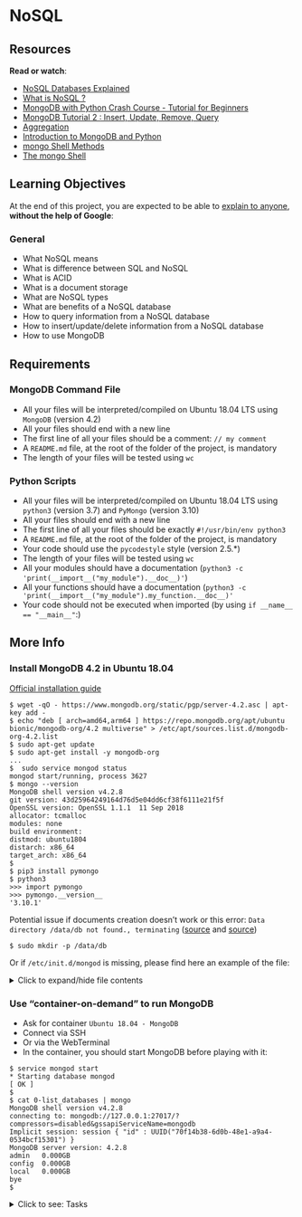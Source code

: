 # NoSQL

<h2>Resources</h2>

<p><strong>Read or watch</strong>:</p>

<ul>
<li><a href="/rltoken/0HR2bZ3XFJzkttuEVF5Rug" title="NoSQL Databases Explained" target="_blank">NoSQL Databases Explained</a> </li>
<li><a href="/rltoken/JGxz6PJsAN9cjBBT_WVCAg" title="What is NoSQL ?" target="_blank">What is NoSQL ?</a> </li>
<li><a href="/rltoken/PkdXgnfXUfJIk5iqf9Wp4A" title="MongoDB with Python Crash Course - Tutorial for Beginners" target="_blank">MongoDB with Python Crash Course - Tutorial for Beginners</a> </li>
<li><a href="/rltoken/y6ncfHy0Hn7uqaIyitWQRg" title="MongoDB Tutorial 2 : Insert, Update, Remove, Query" target="_blank">MongoDB Tutorial 2 : Insert, Update, Remove, Query</a> </li>
<li><a href="/rltoken/sIORcQADQT2Wf2opdMu30Q" title="Aggregation" target="_blank">Aggregation</a> </li>
<li><a href="/rltoken/BLt93wwWTkVQWVlSDerI1g" title="Introduction to MongoDB and Python" target="_blank">Introduction to MongoDB and Python</a> </li>
<li><a href="/rltoken/q-RfEFpmN-fGiX-SvmQjHA" title="mongo Shell Methods" target="_blank">mongo Shell Methods</a> </li>
<li><a href="/rltoken/fmrWM3wzfC2d2-WHqzzPBQ" title="The mongo Shell" target="_blank">The mongo Shell</a> </li>
</ul>

<h2>Learning Objectives</h2>

<p>At the end of this project, you are expected to be able to <a href="/rltoken/2Kw4G-iwbeaF3gBMQiUZJg" title="explain to anyone" target="_blank">explain to anyone</a>, <strong>without the help of Google</strong>:</p>

<h3>General</h3>

<ul>
<li>What NoSQL means</li>
<li>What is difference between SQL and NoSQL</li>
<li>What is ACID</li>
<li>What is a document storage</li>
<li>What are NoSQL types</li>
<li>What are benefits of a NoSQL database</li>
<li>How to query information from a NoSQL database</li>
<li>How to insert/update/delete information from a NoSQL database</li>
<li>How to use MongoDB</li>
</ul>

<h2>Requirements</h2>

<h3>MongoDB Command File</h3>

<ul>
<li>All your files will be interpreted/compiled on Ubuntu 18.04 LTS using <code>MongoDB</code> (version 4.2)</li>
<li>All your files should end with a new line</li>
<li>The first line of all your files should be a comment: <code>// my comment</code></li>
<li>A <code>README.md</code> file, at the root of the folder of the project, is mandatory</li>
<li>The length of your files will be tested using <code>wc</code></li>
</ul>

<h3>Python Scripts</h3>

<ul>
<li>All your files will be interpreted/compiled on Ubuntu 18.04 LTS using <code>python3</code> (version 3.7) and <code>PyMongo</code> (version 3.10)</li>
<li>All your files should end with a new line</li>
<li>The first line of all your files should be exactly <code>#!/usr/bin/env python3</code></li>
<li>A <code>README.md</code> file, at the root of the folder of the project, is mandatory</li>
<li>Your code should use the <code>pycodestyle</code> style (version 2.5.*)</li>
<li>The length of your files will be tested using <code>wc</code></li>
<li>All your modules should have a documentation (<code>python3 -c &#39;print(__import__(&quot;my_module&quot;).__doc__)&#39;</code>)</li>
<li>All your functions should have a documentation (<code>python3 -c &#39;print(__import__(&quot;my_module&quot;).my_function.__doc__)&#39;</code></li>
<li>Your code should not be executed when imported (by using <code>if __name__ == &quot;__main__&quot;</code>:)</li>
</ul>

<h2>More Info</h2>

<h3>Install MongoDB 4.2 in Ubuntu 18.04</h3>

<p><a href="/rltoken/mchw-5H4h95lL3Au_ETh_Q" title="Official installation guide" target="_blank">Official installation guide</a></p>

<pre><code>$ wget -qO - https://www.mongodb.org/static/pgp/server-4.2.asc | apt-key add -
$ echo &quot;deb [ arch=amd64,arm64 ] https://repo.mongodb.org/apt/ubuntu bionic/mongodb-org/4.2 multiverse&quot; &gt; /etc/apt/sources.list.d/mongodb-org-4.2.list
$ sudo apt-get update
$ sudo apt-get install -y mongodb-org
...
$  sudo service mongod status
mongod start/running, process 3627
$ mongo --version
MongoDB shell version v4.2.8
git version: 43d25964249164d76d5e04dd6cf38f6111e21f5f
OpenSSL version: OpenSSL 1.1.1  11 Sep 2018
allocator: tcmalloc
modules: none
build environment:
distmod: ubuntu1804
distarch: x86_64
target_arch: x86_64
$
$ pip3 install pymongo
$ python3
&gt;&gt;&gt; import pymongo
&gt;&gt;&gt; pymongo.__version__
&#39;3.10.1&#39;
</code></pre>

<p>Potential issue if documents creation doesn&rsquo;t work or this error: <code>Data directory /data/db not found., terminating</code> (<a href="/rltoken/Mpe5zmt_IlIraIzmQtfAIw" title="source" target="_blank">source</a> and <a href="/rltoken/omWrxp3WcrtN9SL1Mb-MCg" title="source" target="_blank">source</a>)</p>

<pre><code>$ sudo mkdir -p /data/db
</code></pre>

<p>Or if <code>/etc/init.d/mongod</code> is missing, please find here an example of the file:</p>

<details>
<summary>Click to expand/hide file contents</summary>
<pre><code>
#!/bin/sh
### BEGIN INIT INFO
# Provides:          mongod
# Required-Start:    $network $local_fs $remote_fs
# Required-Stop:     $network $local_fs $remote_fs
# Should-Start:      $named
# Should-Stop:
# Default-Start:     2 3 4 5
# Default-Stop:      0 1 6
# Short-Description: An object/document-oriented database
# Description:       MongoDB is a high-performance, open source, schema-free
#                    document-oriented data store that's easy to deploy, manage
#                    and use. It's network accessible, written in C++ and offers
#                    the following features:
#
#                       * Collection oriented storage - easy storage of object-
#                         style data
#                       * Full index support, including on inner objects
#                       * Query profiling
#                       * Replication and fail-over support
#                       * Efficient storage of binary data including large
#                         objects (e.g. videos)
#                       * Automatic partitioning for cloud-level scalability
#
#                    High performance, scalability, and reasonable depth of
#                    functionality are the goals for the project.
### END INIT INFO

PATH=/usr/local/sbin:/usr/local/bin:/sbin:/bin:/usr/sbin:/usr/bin
DAEMON=/usr/bin/mongod
DESC=database

NAME=mongod
# Defaults.  Can be overridden by the /etc/default/$NAME
# Other configuration options are located in $CONF file. See here for more:
# http://dochub.mongodb.org/core/configurationoptions
CONF=/etc/mongod.conf
PIDFILE=/var/run/$NAME.pid
ENABLE_MONGOD=yes

# Include mongodb defaults if available.
# All variables set before this point can be overridden by users, by
# setting them directly in the defaults file. Use this to explicitly
# override these values, at your own risk.
if [ -f /etc/default/$NAME ] ; then
. /etc/default/$NAME
fi

# Handle NUMA access to CPUs (SERVER-3574)
# This verifies the existence of numactl as well as testing that the command works
NUMACTL_ARGS="--interleave=all"
if which numactl >/dev/null 2>/dev/null && numactl $NUMACTL_ARGS ls / >/dev/null 2>/dev/null
then
NUMACTL="`which numactl` -- $NUMACTL_ARGS"
DAEMON_OPTS=${DAEMON_OPTS:-"--config $CONF"}
else
NUMACTL=""
DAEMON_OPTS="-- "${DAEMON_OPTS:-"--config $CONF"}
fi


if test ! -x $DAEMON; then
echo "Could not find $DAEMON"
exit 0
fi

if test "x$ENABLE_MONGOD" != "xyes"; then
exit 0
fi

. /lib/lsb/init-functions

STARTTIME=1
DIETIME=10                  # Time to wait for the server to die, in seconds
# If this value is set too low you might not
# let some servers to die gracefully and
# 'restart' will not work

DAEMONUSER=${DAEMONUSER:-mongodb}
DAEMONGROUP=${DAEMONGROUP:-mongodb}

set -e

running_pid() {
# Check if a given process pid's cmdline matches a given name
pid=$1
name=$2
[ -z "$pid" ] && return 1
[ ! -d /proc/$pid ] &&  return 1
cmd=`cat /proc/$pid/cmdline | tr "\000" "\n"|head -n 1 |cut -d : -f 1`
# Is this the expected server
[ "$cmd" != "$name" ] &&  return 1
return 0
}

running() {
# Check if the process is running looking at /proc
# (works for all users)

# No pidfile, probably no daemon present
[ ! -f "$PIDFILE" ] && return 1
pid=`cat $PIDFILE`
running_pid $pid $DAEMON || return 1
return 0
}

start_server() {
# Start the process using the wrapper
start-stop-daemon --background --start --quiet --pidfile $PIDFILE \
--make-pidfile --chuid $DAEMONUSER:$DAEMONGROUP \
--exec $NUMACTL $DAEMON $DAEMON_OPTS
errcode=$?
return $errcode
}

stop_server() {
# Stop the process using the wrapper
start-stop-daemon --stop --quiet --pidfile $PIDFILE \
--retry 300 \
--user $DAEMONUSER \
--exec $DAEMON
errcode=$?
return $errcode
}

force_stop() {
# Force the process to die killing it manually
[ ! -e "$PIDFILE" ] && return
if running ; then
kill -15 $pid
# Is it really dead?
sleep "$DIETIME"s
if running ; then
kill -9 $pid
sleep "$DIETIME"s
if running ; then
echo "Cannot kill $NAME (pid=$pid)!"
exit 1
fi
fi
fi
rm -f $PIDFILE
}


case "$1" in
start)
log_daemon_msg "Starting $DESC" "$NAME"
# Check if it's running first
if running ;  then
log_progress_msg "apparently already running"
log_end_msg 0
exit 0
fi
if start_server ; then
# NOTE: Some servers might die some time after they start,
# this code will detect this issue if STARTTIME is set
# to a reasonable value
[ -n "$STARTTIME" ] && sleep $STARTTIME # Wait some time
if  running ;  then
# It's ok, the server started and is running
log_end_msg 0
else
# It is not running after we did start
log_end_msg 1
fi
else
# Either we could not start it
log_end_msg 1
fi
;;
stop)
log_daemon_msg "Stopping $DESC" "$NAME"
if running ; then
# Only stop the server if we see it running
errcode=0
stop_server || errcode=$?
log_end_msg $errcode
else
# If it's not running don't do anything
log_progress_msg "apparently not running"
log_end_msg 0
exit 0
fi
;;
force-stop)
# First try to stop gracefully the program
$0 stop
if running; then
# If it's still running try to kill it more forcefully
log_daemon_msg "Stopping (force) $DESC" "$NAME"
errcode=0
force_stop || errcode=$?
log_end_msg $errcode
fi
;;
restart|force-reload)
log_daemon_msg "Restarting $DESC" "$NAME"
errcode=0
stop_server || errcode=$?
# Wait some sensible amount, some server need this
[ -n "$DIETIME" ] && sleep $DIETIME
start_server || errcode=$?
[ -n "$STARTTIME" ] && sleep $STARTTIME
running || errcode=$?
log_end_msg $errcode
;;
status)

log_daemon_msg "Checking status of $DESC" "$NAME"
if running ;  then
log_progress_msg "running"
log_end_msg 0
else
log_progress_msg "apparently not running"
log_end_msg 1
exit 1
fi
;;
# MongoDB can't reload its configuration.
reload)
log_warning_msg "Reloading $NAME daemon: not implemented, as the daemon"
log_warning_msg "cannot re-read the config file (use restart)."
;;

*)
N=/etc/init.d/$NAME
echo "Usage: $N {start|stop|force-stop|restart|force-reload|status}" >&2
exit 1
;;
esac

exit 0
</code></pre>
</details>

<h3>Use &ldquo;container-on-demand&rdquo; to run MongoDB</h3>

<ul>
<li>Ask for container <code>Ubuntu 18.04 - MongoDB</code></li>
<li>Connect via SSH</li>
<li>Or via the WebTerminal</li>
<li>In the container, you should start MongoDB before playing with it:</li>
</ul>

<pre><code>$ service mongod start
* Starting database mongod                                              [ OK ]
$
$ cat 0-list_databases | mongo
MongoDB shell version v4.2.8
connecting to: mongodb://127.0.0.1:27017/?compressors=disabled&amp;gssapiServiceName=mongodb
Implicit session: session { &quot;id&quot; : UUID(&quot;70f14b38-6d0b-48e1-a9a4-0534bcf15301&quot;) }
MongoDB server version: 4.2.8
admin   0.000GB
config  0.000GB
local   0.000GB
bye
$
</code></pre>


<details>
<summary>Click to see: Tasks</summary>

<h3 class="panel-title">
0. List all databases
</h3>

Write a script that lists all databases in MongoDB.</p>

<pre><code>guillaume@ubuntu:~/$ cat 0-list_databases | mongo
MongoDB shell version v3.6.3
connecting to: mongodb://127.0.0.1:27017
MongoDB server version: 3.6.3
admin        0.000GB
config       0.000GB
local        0.000GB
logs         0.005GB
bye
guillaume@ubuntu:~/$
</code></pre>

</div>

<div class="list-group">
<!-- Task URLs -->

<!-- Technical information -->
<div class="list-group-item">
<p><strong>Repo:</strong></p>
<ul>
<li>GitHub repository: <code>holbertonschool-web_back_end</code></li>
<li>Directory: <code>NoSQL</code></li>
<li>File: <code>0-list_databases</code></li>
</ul>
</div>

<h3 class="panel-title">
1. Create a database
</h3>

Write a script that creates or uses the database <code>my_db</code>:</p>

<pre><code>guillaume@ubuntu:~/$ cat 0-list_databases | mongo
MongoDB shell version v3.6.3
connecting to: mongodb://127.0.0.1:27017
MongoDB server version: 3.6.3
admin        0.000GB
config       0.000GB
local        0.000GB
logs         0.005GB
bye
guillaume@ubuntu:~/$
guillaume@ubuntu:~/$ cat 1-use_or_create_database | mongo
MongoDB shell version v3.6.3
connecting to: mongodb://127.0.0.1:27017
MongoDB server version: 3.6.3
switched to db my_db
bye
guillaume@ubuntu:~/$
</code></pre>

</div>

<div class="list-group">
<!-- Task URLs -->

<!-- Technical information -->
<div class="list-group-item">
<p><strong>Repo:</strong></p>
<ul>
<li>GitHub repository: <code>holbertonschool-web_back_end</code></li>
<li>Directory: <code>NoSQL</code></li>
<li>File: <code>1-use_or_create_database</code></li>
</ul>
</div>

<h3 class="panel-title">
2. Insert document
</h3>

Write a script that inserts a document in the collection <code>school</code>:</p>

<ul>
<li>The document must have one attribute <code>name</code> with value &ldquo;Holberton school&rdquo;</li>
<li>The database name will be passed as option of <code>mongo</code> command</li>
</ul>

<pre><code>guillaume@ubuntu:~/$ cat 2-insert | mongo my_db
MongoDB shell version v3.6.3
connecting to: mongodb://127.0.0.1:27017/my_db
MongoDB server version: 3.6.3
WriteResult({ &quot;nInserted&quot; : 1 })
bye
guillaume@ubuntu:~/$
</code></pre>

</div>

<div class="list-group">
<!-- Task URLs -->

<!-- Technical information -->
<div class="list-group-item">
<p><strong>Repo:</strong></p>
<ul>
<li>GitHub repository: <code>holbertonschool-web_back_end</code></li>
<li>Directory: <code>NoSQL</code></li>
<li>File: <code>2-insert</code></li>
</ul>
</div>

<h3 class="panel-title">
3. All documents
</h3>

Write a script that lists all documents in the collection <code>school</code>:</p>

<ul>
<li>The database name will be passed as option of <code>mongo</code> command</li>
</ul>

<pre><code>guillaume@ubuntu:~/$ cat 3-all | mongo my_db
MongoDB shell version v3.6.3
connecting to: mongodb://127.0.0.1:27017/my_db
MongoDB server version: 3.6.3
{ &quot;_id&quot; : ObjectId(&quot;5a8fad532b69437b63252406&quot;), &quot;name&quot; : &quot;Holberton school&quot; }
bye
guillaume@ubuntu:~/$
</code></pre>

</div>

<div class="list-group">
<!-- Task URLs -->

<!-- Technical information -->
<div class="list-group-item">
<p><strong>Repo:</strong></p>
<ul>
<li>GitHub repository: <code>holbertonschool-web_back_end</code></li>
<li>Directory: <code>NoSQL</code></li>
<li>File: <code>3-all</code></li>
</ul>
</div>

<h3 class="panel-title">
4. All matches
</h3>

Write a script that lists all documents with <code>name=&quot;Holberton school&quot;</code> in the collection <code>school</code>:</p>

<ul>
<li>The database name will be passed as option of <code>mongo</code> command</li>
</ul>

<pre><code>guillaume@ubuntu:~/$ cat 4-match | mongo my_db
MongoDB shell version v3.6.3
connecting to: mongodb://127.0.0.1:27017/my_db
MongoDB server version: 3.6.3
{ &quot;_id&quot; : ObjectId(&quot;5a8fad532b69437b63252406&quot;), &quot;name&quot; : &quot;Holberton school&quot; }
bye
guillaume@ubuntu:~/$
</code></pre>

</div>

<div class="list-group">
<!-- Task URLs -->

<!-- Technical information -->
<div class="list-group-item">
<p><strong>Repo:</strong></p>
<ul>
<li>GitHub repository: <code>holbertonschool-web_back_end</code></li>
<li>Directory: <code>NoSQL</code></li>
<li>File: <code>4-match</code></li>
</ul>
</div>

<h3 class="panel-title">
5. Count
</h3>

Write a script that displays the number of documents in the collection <code>school</code>:</p>

<ul>
<li>The database name will be passed as option of <code>mongo</code> command</li>
</ul>

<pre><code>guillaume@ubuntu:~/$ cat 5-count | mongo my_db
MongoDB shell version v3.6.3
connecting to: mongodb://127.0.0.1:27017/my_db
MongoDB server version: 3.6.3
1
bye
guillaume@ubuntu:~/$
</code></pre>

</div>

<div class="list-group">
<!-- Task URLs -->

<!-- Technical information -->
<div class="list-group-item">
<p><strong>Repo:</strong></p>
<ul>
<li>GitHub repository: <code>holbertonschool-web_back_end</code></li>
<li>Directory: <code>NoSQL</code></li>
<li>File: <code>5-count</code></li>
</ul>
</div>

<h3 class="panel-title">
6. Update
</h3>

Write a script that adds a new attribute to a document in the collection <code>school</code>:</p>

<ul>
<li>The script should update only document with <code>name=&quot;Holberton school&quot;</code> (all of them)</li>
<li>The update should add the attribute <code>address</code> with the value &ldquo;972 Mission street&rdquo;</li>
<li>The database name will be passed as option of <code>mongo</code> command</li>
</ul>

<pre><code>guillaume@ubuntu:~/$ cat 6-update | mongo my_db
MongoDB shell version v3.6.3
connecting to: mongodb://127.0.0.1:27017/my_db
MongoDB server version: 3.6.3
WriteResult({ &quot;nMatched&quot; : 1, &quot;nUpserted&quot; : 0, &quot;nModified&quot; : 1 })
bye
guillaume@ubuntu:~/$
guillaume@ubuntu:~/$ cat 4-match | mongo my_db
MongoDB shell version v3.6.3
connecting to: mongodb://127.0.0.1:27017/my_db
MongoDB server version: 3.6.3
{ &quot;_id&quot; : ObjectId(&quot;5a8fad532b69437b63252406&quot;), &quot;name&quot; : &quot;Holberton school&quot;, &quot;address&quot; : &quot;972 Mission street&quot; }
bye
guillaume@ubuntu:~/$
</code></pre>

</div>

<div class="list-group">
<!-- Task URLs -->

<!-- Technical information -->
<div class="list-group-item">
<p><strong>Repo:</strong></p>
<ul>
<li>GitHub repository: <code>holbertonschool-web_back_end</code></li>
<li>Directory: <code>NoSQL</code></li>
<li>File: <code>6-update</code></li>
</ul>
</div>

<h3 class="panel-title">
7. Delete by match
</h3>

Write a script that deletes all documents with <code>name=&quot;Holberton school&quot;</code> in the collection <code>school</code>:</p>

<ul>
<li>The database name will be passed as option of <code>mongo</code> command</li>
</ul>

<pre><code>guillaume@ubuntu:~/$ cat 7-delete | mongo my_db
MongoDB shell version v3.6.3
connecting to: mongodb://127.0.0.1:27017/my_db
MongoDB server version: 3.6.3
{ &quot;acknowledged&quot; : true, &quot;deletedCount&quot; : 1 }
bye
guillaume@ubuntu:~/$
guillaume@ubuntu:~/$ cat 4-match | mongo my_db
MongoDB shell version v3.6.3
connecting to: mongodb://127.0.0.1:27017/my_db
MongoDB server version: 3.6.3
bye
guillaume@ubuntu:~/$
</code></pre>

</div>

<div class="list-group">
<!-- Task URLs -->

<!-- Technical information -->
<div class="list-group-item">
<p><strong>Repo:</strong></p>
<ul>
<li>GitHub repository: <code>holbertonschool-web_back_end</code></li>
<li>Directory: <code>NoSQL</code></li>
<li>File: <code>7-delete</code></li>
</ul>
</div>

<h3 class="panel-title">
8. List all documents in Python
</h3>

Write a Python function that lists all documents in a collection:</p>

<ul>
<li>Prototype: <code>def list_all(mongo_collection):</code></li>
<li>Return an empty list if no document in the collection</li>
<li><code>mongo_collection</code> will be the <code>pymongo</code> collection object</li>
</ul>

<pre><code>guillaume@ubuntu:~/$ cat 8-main.py
#!/usr/bin/env python3
&quot;&quot;&quot; 8-main &quot;&quot;&quot;
from pymongo import MongoClient
list_all = __import__(&#39;8-all&#39;).list_all

if __name__ == &quot;__main__&quot;:
client = MongoClient(&#39;mongodb://127.0.0.1:27017&#39;)
school_collection = client.my_db.school
schools = list_all(school_collection)
for school in schools:
print(&quot;[{}] {}&quot;.format(school.get(&#39;_id&#39;), school.get(&#39;name&#39;)))

guillaume@ubuntu:~/$
guillaume@ubuntu:~/$ ./8-main.py
[5a8f60cfd4321e1403ba7ab9] Holberton school
[5a8f60cfd4321e1403ba7aba] UCSD
guillaume@ubuntu:~/$
</code></pre>

</div>

<div class="list-group">
<!-- Task URLs -->

<!-- Technical information -->
<div class="list-group-item">
<p><strong>Repo:</strong></p>
<ul>
<li>GitHub repository: <code>holbertonschool-web_back_end</code></li>
<li>Directory: <code>NoSQL</code></li>
<li>File: <code>8-all.py</code></li>
</ul>
</div>

<h3 class="panel-title">
9. Insert a document in Python
</h3>

Write a Python function that inserts a new document in a collection based on <code>kwargs</code>:</p>

<ul>
<li>Prototype: <code>def insert_school(mongo_collection, **kwargs):</code></li>
<li><code>mongo_collection</code> will be the <code>pymongo</code> collection object</li>
<li>Returns the new <code>_id</code></li>
</ul>

<pre><code>guillaume@ubuntu:~/$ cat 9-main.py
#!/usr/bin/env python3
&quot;&quot;&quot; 9-main &quot;&quot;&quot;
from pymongo import MongoClient
list_all = __import__(&#39;8-all&#39;).list_all
insert_school = __import__(&#39;9-insert_school&#39;).insert_school

if __name__ == &quot;__main__&quot;:
client = MongoClient(&#39;mongodb://127.0.0.1:27017&#39;)
school_collection = client.my_db.school
new_school_id = insert_school(school_collection, name=&quot;UCSF&quot;, address=&quot;505 Parnassus Ave&quot;)
print(&quot;New school created: {}&quot;.format(new_school_id))

schools = list_all(school_collection)
for school in schools:
print(&quot;[{}] {} {}&quot;.format(school.get(&#39;_id&#39;), school.get(&#39;name&#39;), school.get(&#39;address&#39;, &quot;&quot;)))

guillaume@ubuntu:~/$
guillaume@ubuntu:~/$ ./9-main.py
New school created: 5a8f60cfd4321e1403ba7abb
[5a8f60cfd4321e1403ba7ab9] Holberton school
[5a8f60cfd4321e1403ba7aba] UCSD
[5a8f60cfd4321e1403ba7abb] UCSF 505 Parnassus Ave
guillaume@ubuntu:~/$
</code></pre>

</div>

<div class="list-group">
<!-- Task URLs -->

<!-- Technical information -->
<div class="list-group-item">
<p><strong>Repo:</strong></p>
<ul>
<li>GitHub repository: <code>holbertonschool-web_back_end</code></li>
<li>Directory: <code>NoSQL</code></li>
<li>File: <code>9-insert_school.py</code></li>
</ul>
</div>

<h3 class="panel-title">
10. Change school topics
</h3>

Write a Python function that changes all topics of a school document based on the name:</p>

<ul>
<li>Prototype: <code>def update_topics(mongo_collection, name, topics):</code></li>
<li><code>mongo_collection</code> will be the <code>pymongo</code> collection object</li>
<li><code>name</code> (string) will be the school name to update</li>
<li><code>topics</code> (list of strings) will be the list of topics approached in the school</li>
</ul>

<pre><code>guillaume@ubuntu:~/$ cat 10-main.py
#!/usr/bin/env python3
&quot;&quot;&quot; 10-main &quot;&quot;&quot;
from pymongo import MongoClient
list_all = __import__(&#39;8-all&#39;).list_all
update_topics = __import__(&#39;10-update_topics&#39;).update_topics

if __name__ == &quot;__main__&quot;:
client = MongoClient(&#39;mongodb://127.0.0.1:27017&#39;)
school_collection = client.my_db.school
update_topics(school_collection, &quot;Holberton school&quot;, [&quot;Sys admin&quot;, &quot;AI&quot;, &quot;Algorithm&quot;])

schools = list_all(school_collection)
for school in schools:
print(&quot;[{}] {} {}&quot;.format(school.get(&#39;_id&#39;), school.get(&#39;name&#39;), school.get(&#39;topics&#39;, &quot;&quot;)))

update_topics(school_collection, &quot;Holberton school&quot;, [&quot;iOS&quot;])

schools = list_all(school_collection)
for school in schools:
print(&quot;[{}] {} {}&quot;.format(school.get(&#39;_id&#39;), school.get(&#39;name&#39;), school.get(&#39;topics&#39;, &quot;&quot;)))

guillaume@ubuntu:~/$
guillaume@ubuntu:~/$ ./10-main.py
[5a8f60cfd4321e1403ba7abb] UCSF
[5a8f60cfd4321e1403ba7aba] UCSD
[5a8f60cfd4321e1403ba7ab9] Holberton school [&#39;Sys admin&#39;, &#39;AI&#39;, &#39;Algorithm&#39;]
[5a8f60cfd4321e1403ba7abb] UCSF
[5a8f60cfd4321e1403ba7aba] UCSD
[5a8f60cfd4321e1403ba7ab9] Holberton school [&#39;iOS&#39;]
guillaume@ubuntu:~/$
</code></pre>

</div>

<div class="list-group">
<!-- Task URLs -->

<!-- Technical information -->
<div class="list-group-item">
<p><strong>Repo:</strong></p>
<ul>
<li>GitHub repository: <code>holbertonschool-web_back_end</code></li>
<li>Directory: <code>NoSQL</code></li>
<li>File: <code>10-update_topics.py</code></li>
</ul>
</div>

<h3 class="panel-title">
11. Where can I learn Python?
</h3>

Write a Python function that returns the list of school having a specific topic:</p>

<ul>
<li>Prototype: <code>def schools_by_topic(mongo_collection, topic):</code></li>
<li><code>mongo_collection</code> will be the <code>pymongo</code> collection object</li>
<li><code>topic</code> (string) will be topic searched</li>
</ul>

<pre><code>guillaume@ubuntu:~/$ cat 11-main.py
#!/usr/bin/env python3
&quot;&quot;&quot; 11-main &quot;&quot;&quot;
from pymongo import MongoClient
list_all = __import__(&#39;8-all&#39;).list_all
insert_school = __import__(&#39;9-insert_school&#39;).insert_school
schools_by_topic = __import__(&#39;11-schools_by_topic&#39;).schools_by_topic

if __name__ == &quot;__main__&quot;:
client = MongoClient(&#39;mongodb://127.0.0.1:27017&#39;)
school_collection = client.my_db.school

j_schools = [
{ &#39;name&#39;: &quot;Holberton school&quot;, &#39;topics&#39;: [&quot;Algo&quot;, &quot;C&quot;, &quot;Python&quot;, &quot;React&quot;]},
{ &#39;name&#39;: &quot;UCSF&quot;, &#39;topics&#39;: [&quot;Algo&quot;, &quot;MongoDB&quot;]},
{ &#39;name&#39;: &quot;UCLA&quot;, &#39;topics&#39;: [&quot;C&quot;, &quot;Python&quot;]},
{ &#39;name&#39;: &quot;UCSD&quot;, &#39;topics&#39;: [&quot;Cassandra&quot;]},
{ &#39;name&#39;: &quot;Stanford&quot;, &#39;topics&#39;: [&quot;C&quot;, &quot;React&quot;, &quot;Javascript&quot;]}
]
for j_school in j_schools:
insert_school(school_collection, **j_school)

schools = schools_by_topic(school_collection, &quot;Python&quot;)
for school in schools:
print(&quot;[{}] {} {}&quot;.format(school.get(&#39;_id&#39;), school.get(&#39;name&#39;), school.get(&#39;topics&#39;, &quot;&quot;)))

guillaume@ubuntu:~/$
guillaume@ubuntu:~/$ ./11-main.py
[5a90731fd4321e1e5a3f53e3] Holberton school [&#39;Algo&#39;, &#39;C&#39;, &#39;Python&#39;, &#39;React&#39;]
[5a90731fd4321e1e5a3f53e5] UCLA [&#39;C&#39;, &#39;Python&#39;]
guillaume@ubuntu:~/$
</code></pre>

</div>

<div class="list-group">
<!-- Task URLs -->

<!-- Technical information -->
<div class="list-group-item">
<p><strong>Repo:</strong></p>
<ul>
<li>GitHub repository: <code>holbertonschool-web_back_end</code></li>
<li>Directory: <code>NoSQL</code></li>
<li>File: <code>11-schools_by_topic.py</code></li>
</ul>
</div>

<h3 class="panel-title">
12. Log stats
</h3>

Write a Python script that provides some stats about Nginx logs stored in MongoDB:</p>

<ul>
<li>Database: <code>logs</code></li>
<li>Collection: <code>nginx</code></li>
<li>Display (same as the example):

<ul>
<li>first line: <code>x logs</code> where <code>x</code> is the number of documents in this collection</li>
<li>second line: <code>Methods:</code></li>
<li>5 lines with the number of documents with the <code>method</code> = <code>[&quot;GET&quot;, &quot;POST&quot;, &quot;PUT&quot;, &quot;PATCH&quot;, &quot;DELETE&quot;]</code> in this order (see example below - warning: it&rsquo;s a tabulation before each line) </li>
<li>one line with the number of documents with:

<ul>
<li><code>method=GET</code></li>
<li><code>path=/status</code></li>
</ul></li>
</ul></li>
</ul>

<p>You can use this dump as data sample: <a href="https://s3.eu-west-3.amazonaws.com/hbtn.intranet/uploads/misc/2020/6/645541f867bb79ae47b7a80922e9a48604a569b9.zip?X-Amz-Algorithm=AWS4-HMAC-SHA256&X-Amz-Credential=AKIA4MYA5JM5DUTZGMZG%2F20240108%2Feu-west-3%2Fs3%2Faws4_request&X-Amz-Date=20240108T081043Z&X-Amz-Expires=345600&X-Amz-SignedHeaders=host&X-Amz-Signature=dd684bf25184deab91fb789868d84727d24eda461f24ad84903f6216a745b067" title="dump.zip" target="_blank">dump.zip</a> </p>

<p>The output of your script <strong>must be exactly the same as the example</strong></p>

<pre><code>guillaume@ubuntu:~/$ curl -o dump.zip -s &quot;https://s3.eu-west-3.amazonaws.com/hbtn.intranet.project.files/holbertonschool-webstack/411/dump.zip&quot;
guillaume@ubuntu:~/$
guillaume@ubuntu:~/$ unzip dump.zip
Archive:  dump.zip
creating: dump/
creating: dump/logs/
inflating: dump/logs/nginx.metadata.json
inflating: dump/logs/nginx.bson
guillaume@ubuntu:~/$
guillaume@ubuntu:~/$ mongorestore dump
2018-02-23T20:12:37.807+0000    preparing collections to restore from
2018-02-23T20:12:37.816+0000    reading metadata for logs.nginx from dump/logs/nginx.metadata.json
2018-02-23T20:12:37.825+0000    restoring logs.nginx from dump/logs/nginx.bson
2018-02-23T20:12:40.804+0000    [##......................]  logs.nginx  1.21MB/13.4MB  (9.0%)
2018-02-23T20:12:43.803+0000    [#####...................]  logs.nginx  2.88MB/13.4MB  (21.4%)
2018-02-23T20:12:46.803+0000    [#######.................]  logs.nginx  4.22MB/13.4MB  (31.4%)
2018-02-23T20:12:49.803+0000    [##########..............]  logs.nginx  5.73MB/13.4MB  (42.7%)
2018-02-23T20:12:52.803+0000    [############............]  logs.nginx  7.23MB/13.4MB  (53.8%)
2018-02-23T20:12:55.803+0000    [###############.........]  logs.nginx  8.53MB/13.4MB  (63.5%)
2018-02-23T20:12:58.803+0000    [#################.......]  logs.nginx  10.1MB/13.4MB  (74.9%)
2018-02-23T20:13:01.803+0000    [####################....]  logs.nginx  11.3MB/13.4MB  (83.9%)
2018-02-23T20:13:04.803+0000    [######################..]  logs.nginx  12.8MB/13.4MB  (94.9%)
2018-02-23T20:13:06.228+0000    [########################]  logs.nginx  13.4MB/13.4MB  (100.0%)
2018-02-23T20:13:06.230+0000    no indexes to restore
2018-02-23T20:13:06.231+0000    finished restoring logs.nginx (94778 documents)
2018-02-23T20:13:06.232+0000    done
guillaume@ubuntu:~/$
guillaume@ubuntu:~/$ ./12-log_stats.py
94778 logs
Methods:
method GET: 93842
method POST: 229
method PUT: 0
method PATCH: 0
method DELETE: 0
47415 status check
guillaume@ubuntu:~/$
</code></pre>

</div>

<div class="list-group">
<!-- Task URLs -->

<!-- Technical information -->
<div class="list-group-item">
<p><strong>Repo:</strong></p>
<ul>
<li>GitHub repository: <code>holbertonschool-web_back_end</code></li>
<li>Directory: <code>NoSQL</code></li>
<li>File: <code>12-log_stats.py</code></li>
</ul>
</div>

</details>
